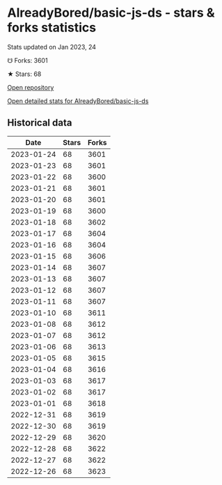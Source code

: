 # AlreadyBored/basic-js-ds - stars & forks statistics

Stats updated on Jan 2023, 24

☋ Forks: 3601

★ Stars: 68

[Open repository](https://github.com/AlreadyBored/basic-js-ds)

[Open detailed stats for AlreadyBored/basic-js-ds](https://reviewgithub.com/rep/AlreadyBored/basic-js-ds)

## Historical data
| Date | Stars | Forks |
|------|-------|-------|
| 2023-01-24 | 68 | 3601 | 
| 2023-01-23 | 68 | 3601 | 
| 2023-01-22 | 68 | 3600 | 
| 2023-01-21 | 68 | 3601 | 
| 2023-01-20 | 68 | 3601 | 
| 2023-01-19 | 68 | 3600 | 
| 2023-01-18 | 68 | 3602 | 
| 2023-01-17 | 68 | 3604 | 
| 2023-01-16 | 68 | 3604 | 
| 2023-01-15 | 68 | 3606 | 
| 2023-01-14 | 68 | 3607 | 
| 2023-01-13 | 68 | 3607 | 
| 2023-01-12 | 68 | 3607 | 
| 2023-01-11 | 68 | 3607 | 
| 2023-01-10 | 68 | 3611 | 
| 2023-01-08 | 68 | 3612 | 
| 2023-01-07 | 68 | 3612 | 
| 2023-01-06 | 68 | 3613 | 
| 2023-01-05 | 68 | 3615 | 
| 2023-01-04 | 68 | 3616 | 
| 2023-01-03 | 68 | 3617 | 
| 2023-01-02 | 68 | 3617 | 
| 2023-01-01 | 68 | 3618 | 
| 2022-12-31 | 68 | 3619 | 
| 2022-12-30 | 68 | 3619 | 
| 2022-12-29 | 68 | 3620 | 
| 2022-12-28 | 68 | 3622 | 
| 2022-12-27 | 68 | 3622 | 
| 2022-12-26 | 68 | 3623 | 


